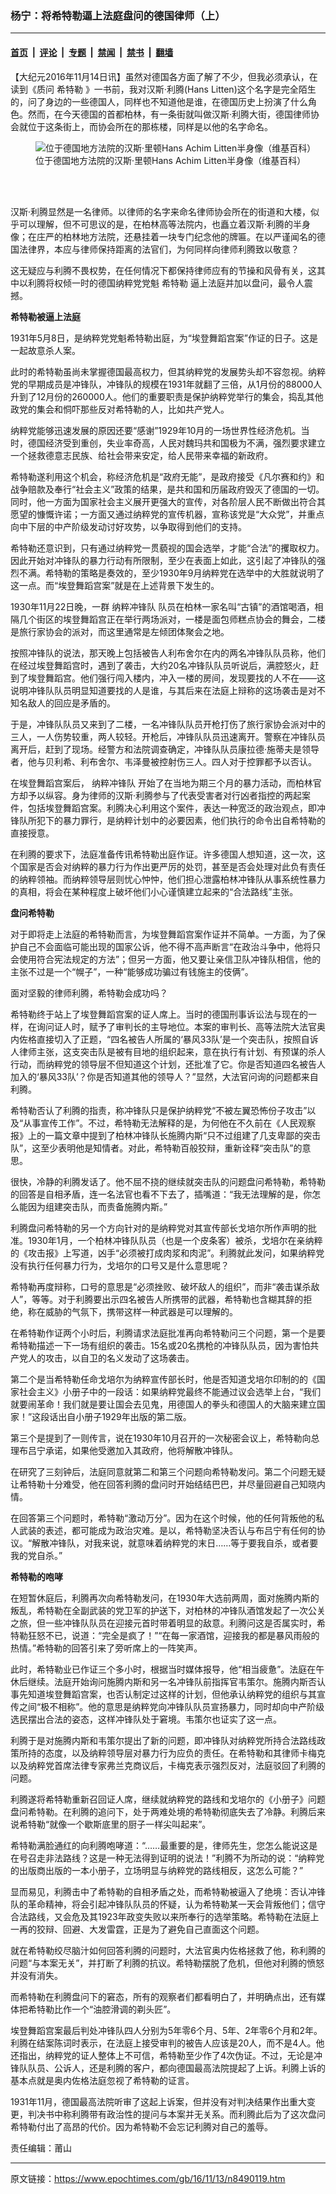 ### 杨宁：将希特勒逼上法庭盘问的德国律师（上）

---

#### [首页](../../../..?n8490119) &nbsp;|&nbsp; [评论](../../../../../epoch-comment?n8490119) &nbsp;|&nbsp; [专题](../../../../../epoch-special?n8490119) &nbsp;|&nbsp; [禁闻](../../../../../epoch-news?n8490119) &nbsp;|&nbsp; [禁书](../../../../../books?n8490119) &nbsp;|&nbsp; [翻墙](https://github.com/gfw-breaker/nogfw/blob/master/README.md?n8490119)


<div class="post_content" id="artbody" itemprop="articleBody">
 <!-- article content begin -->
 <p>
  【大纪元2016年11月14日讯】虽然对德国各方面了解了不少，但我必须承认，在读到《质问
  <ok href="https://www.epochtimes.com/gb/tag/%E5%B8%8C%E7%89%B9%E5%8B%92.html">
   希特勒
  </ok>
  》一书前，我对汉斯·利腾(Hans Litten)这个名字是完全陌生的，问了身边的一些德国人，同样也不知道他是谁，在德国历史上扮演了什么角色。然而，在今天德国的首都柏林，有一条街就叫做汉斯·利腾大街，德国律师协会就位于这条街上，而协会所在的那栋楼，同样是以他的名字命名。
 </p>
 <figure aria-describedby="caption-attachment-8492271" class="wp-caption aligncenter" id="attachment_8492271" style="width: 450px">
  <ok href=" https://i.epochtimes.com/assets/uploads/2016/11/Berlin-HansLitten1-Bubo-450x705.jpg" rel="noreferrer noopener" target="_blank">
   <img alt="位于德国地方法院的汉斯·里顿Hans Achim Litten半身像（维基百科）" class="size-medium wp-image-8492271" src="https://i.epochtimes.com/assets/uploads/2016/11/Berlin-HansLitten1-Bubo-450x705.jpg"/>
  </ok>
  <br/><figcaption class="wp-caption-text" id="caption-attachment-8492271">
   位于德国地方法院的汉斯·里顿Hans Achim Litten半身像（维基百科）
  </figcaption><br/>
 </figure><br/>
 <p>
  汉斯·利腾显然是一名律师。以律师的名字来命名律师协会所在的街道和大楼，似乎可以理解，但不可思议的是，在柏林高等法院内，也矗立着汉斯·利腾的半身像；在庄严的柏林地方法院，还悬挂着一块专门纪念他的牌匾。在以严谨闻名的德国法律界，本应与律师保持距离的法官们，为何同样向律师利腾致以敬意？
 </p>
 <p>
  这无疑应与利腾不畏权势，在任何情况下都保持律师应有的节操和风骨有关，这其中以利腾将权倾一时的德国纳粹党党魁
  <ok href="https://www.epochtimes.com/gb/tag/%E5%B8%8C%E7%89%B9%E5%8B%92.html">
   希特勒
  </ok>
  逼上法庭并加以盘问，最令人震撼。
 </p>
 <p>
  <strong>
   希特勒被逼上法庭
  </strong>
 </p>
 <p>
  1931年5月8日，是纳粹党党魁希特勒出庭，为“埃登舞蹈宫案”作证的日子。这是一起故意杀人案。
 </p>
 <p>
  此时的希特勒虽尚未掌握德国最高权力，但其纳粹党的发展势头却不容忽视。纳粹党的早期成员是冲锋队，冲锋队的规模在1931年就翻了三倍，从1月份的88000人升到了12月份的260000人。他们的重要职责是保护纳粹党举行的集会，捣乱其他政党的集会和恫吓那些反对希特勒的人，比如共产党人。
 </p>
 <p>
  纳粹党能够迅速发展的原因还要“感谢”1929年10月的一场世界性经济危机。当时，德国经济受到重创，失业率奇高，人民对魏玛共和国极为不满，强烈要求建立一个拯救德意志民族、给社会带来安定，给人民带来幸福的新政府。
 </p>
 <p>
  希特勒遂利用这个机会，称经济危机是“政府无能”，是政府接受《凡尔赛和约》和战争赔款及奉行“社会主义”政策的结果，是共和国和历届政府毁灭了德国的一切。同时，他一方面为国家社会主义展开更强大的宣传，对各阶层人民不断做出符合其愿望的慷慨许诺；一方面又通过纳粹党的宣传机器，宣称该党是“大众党”，并重点向中下层的中产阶级发动讨好攻势，以争取得到他们的支持。
 </p>
 <p>
  希特勒还意识到，只有通过纳粹党一贯藐视的国会选举，才能“合法”的攫取权力。因此开始对冲锋队的暴力行动有所限制，至少在表面上如此，这引起了冲锋队的强烈不满。希特勒的策略是奏效的，至少1930年9月纳粹党在选举中的大胜就说明了这一点。而“埃登舞蹈宫案”就是在上述背景下发生的。
 </p>
 <p>
  1930年11月22日晚，一群
  <ok href="https://www.epochtimes.com/gb/tag/%E7%BA%B3%E7%B2%B9%E5%86%B2%E9%94%8B%E9%98%9F.html">
   纳粹冲锋队
  </ok>
  队员在柏林一家名叫“古镇”的酒馆喝酒，相隔几个街区的埃登舞蹈宫正在举行两场派对，一楼是面包师糕点协会的舞会，二楼是旅行家协会的派对，而这里通常是左倾团体聚会之地。
 </p>
 <p>
  按照冲锋队的说法，那天晚上包括被告人利布舍尔在内的两名冲锋队队员称，他们在经过埃登舞蹈宫时，遇到了袭击，大约20名冲锋队队员听说后，满腔怒火，赶到了埃登舞蹈宫。他们强行闯入楼内，冲入一楼的房间，发现要找的人不在——这说明冲锋队队员明显知道要找的人是谁，与其后来在法庭上辩称的这场袭击是对不知名敌人的回应是矛盾的。
 </p>
 <p>
  于是，冲锋队队员又来到了二楼，一名冲锋队队员开枪打伤了旅行家协会派对中的三人，一人伤势较重，两人较轻。开枪后，冲锋队队员迅速离开。警察在冲锋队员离开后，赶到了现场。经警方和法院调查确定，冲锋队队员康拉德·施蒂夫是领导者，他与贝利希、利布舍尔、韦泽曼被控射伤三人。四人对于控罪都予以否认。
 </p>
 <p>
  在埃登舞蹈宫案后，
  <ok href="https://www.epochtimes.com/gb/tag/%E7%BA%B3%E7%B2%B9%E5%86%B2%E9%94%8B%E9%98%9F.html">
   纳粹冲锋队
  </ok>
  开始了在当地为期三个月的暴力活动，而柏林官方却予以纵容。身为律师的汉斯·利腾参与了代表受害者对行凶者指控的两起案件，包括埃登舞蹈宫案。利腾决心利用这个案件，表达一种宽泛的政治观点，即冲锋队所犯下的暴力罪行，是纳粹计划中的必要因素，他们执行的命令出自希特勒的直接授意。
 </p>
 <p>
  在利腾的要求下，法庭准备传讯希特勒出庭作证。许多德国人想知道，这一次，这个国家是否会对纳粹的暴力行为作出更严厉的处罚，甚至是否会处理对此负有责任的纳粹领袖。而纳粹领导层则忧心忡忡，他们担心泄露柏林冲锋队从事系统性暴力的真相，将会在某种程度上破坏他们小心谨慎建立起来的“合法路线”主张。
 </p>
 <p>
  <strong>
   盘问希特勒
  </strong>
 </p>
 <p>
  对于即将走上法庭的希特勒而言，为埃登舞蹈宫案作证并不简单。一方面，为了保护自己不会面临可能出现的国家公诉，他不得不高声断言“在政治斗争中，他将只会使用符合宪法规定的方法”；但另一方面，他又要让亲信卫队冲锋队相信，他的主张不过是一个“幌子”，一种“能够成功骗过有钱施主的伎俩”。
 </p>
 <p>
  面对坚毅的律师利腾，希特勒会成功吗？
 </p>
 <p>
  希特勒终于站上了埃登舞蹈宫案的证人席上。当时的德国刑事诉讼法与现在的一样，在询问证人时，赋予了审判长的主导地位。本案的审判长、高等法院大法官奥内佐格直接切入了正题，“四名被告人所属的‘暴风33队’是一个突击队，按照自诉人律师主张，这支突击队是被有目地的组织起来，意在执行有计划、有预谋的杀人行动，而纳粹党的领导层不但知道这个计划，还批准了它。你是否知道四名被告人加入的‘暴风33队’？你是否知道其他的领导人？”显然，大法官问询的问题都来自利腾。
 </p>
 <p>
  希特勒否认了利腾的指责，称冲锋队只是保护纳粹党“不被左翼恐怖份子攻击”以及“从事宣传工作”。不过，希特勒无法解释的是，为何他在不久前在《人民观察报》上的一篇文章中提到了柏林冲锋队长施腾内斯“只不过组建了几支卑鄙的突击队”，这至少表明他是知情者。对此，希特勒百般狡辩，重新诠释“突击队”的意思。
 </p>
 <p>
  很快，冷静的利腾发话了。他不屈不挠的继续就突击队的问题盘问希特勒，希特勒的回答是自相矛盾，连一名法官也看不下去了，插嘴道：“我无法理解的是，你怎么能因为组建突击队，而责备施腾内斯。”
 </p>
 <p>
  利腾盘问希特勒的另一个方向针对的是纳粹党对其宣传部长戈培尔所作声明的批准。1930年1月，一个柏林冲锋队队员（也是一个皮条客）被杀，戈培尔在亲纳粹的《攻击报》上写道，凶手“必须被打成肉浆和肉泥”。利腾就此发问，如果纳粹党没有执行任何暴力行为，戈培尔的口号又是什么意思呢？
 </p>
 <p>
  希特勒再度辩称，口号的意思是“必须挫败、破坏敌人的组织”，而非“袭击谋杀敌人”，等等。对于利腾要出示四名被告人所携带的武器，希特勒也含糊其辞的拒绝，称在威胁的气氛下，携带这样一种武器是可以理解的。
 </p>
 <p>
  在希特勒作证两个小时后，利腾请求法庭批准再向希特勒问三个问题，第一个是要希特勒描述一下一场有组织的袭击。15名或20名携枪的冲锋队队员，因为害怕共产党人的攻击，以自卫的名义发动了这场袭击。
 </p>
 <p>
  第二个是当希特勒任命戈培尔为纳粹宣传部长时，他是否知道戈培尔印制的的《国家社会主义》小册子中的一段话：如果纳粹党最终不能通过议会选举上台，“我们就要闹革命！我们就是要让国会去见鬼，用德国人的拳头和德国人的大脑来建立国家！”这段话出自小册子1929年出版的第二版。
 </p>
 <p>
  第三个是提到了一则传言，说在1930年10月召开的一次秘密会议上，希特勒向总理布吕宁承诺，如果他受邀加入其政府，他将解散冲锋队。
 </p>
 <p>
  在研究了三刻钟后，法庭同意就第二和第三个问题向希特勒发问。第二个问题无疑让希特勒十分难受，他在回答利腾的盘问时开始结结巴巴，并尽量回避自己知晓内情。
 </p>
 <p>
  在回答第三个问题时，希特勒“激动万分”。因为在这个时候，他的任何背叛他的私人武装的表述，都可能成为政治灾难。是以，希特勒坚决否认与布吕宁有任何的协议。“解散冲锋队，对我来说，就意味着纳粹党的末日……等于要我自杀，或者要我的党自杀。”
 </p>
 <p>
  <strong>
   希特勒的咆哮
  </strong>
 </p>
 <p>
  在短暂休庭后，利腾再次向希特勒发问，在1930年大选前两周，面对施腾内斯的叛乱，希特勒在全副武装的党卫军的护送下，对柏林的冲锋队酒馆发起了一次公关之旅，但一些冲锋队队员在迎接元首时带着明显的敌意。利腾问这是否属实时，希特勒狂怒不已，说道：“完全是疯了！”“在每一家酒馆，迎接我的都是暴风雨般的热情。”希特勒的回答引来了旁听席上的一阵笑声。
 </p>
 <p>
  此时，希特勒业已作证三个多小时，根据当时媒体报导，他“相当疲惫”。法庭在午休后继续。法庭开始询问施腾内斯和另一名冲锋队前指挥官韦策尔。施腾内斯否认事先知道埃登舞蹈宫案，也否认制定过这样的计划，但他承认纳粹党的组织与其宣传之间“极不相称”。他的意思是纳粹党向冲锋队队员宣扬暴力，同时却向中产阶级选民摆出合法的姿态，这样冲锋队处于窘境。韦策尔也证实了这一点。
 </p>
 <p>
  利腾于是对施腾内斯和韦策尔提出了新的问题，即冲锋队对纳粹党所持合法路线政策所持的态度，以及纳粹领导层对暴力行为应负的责任。在希特勒和其律师卡梅克以及纳粹党首席法律专家弗兰克商议后，卡梅克表示强烈反对，法庭驳回了利腾的问题。
 </p>
 <p>
  利腾遂将希特勒重新召回证人席，继续就纳粹党的路线和戈培尔的《小册子》问题盘问希特勒。在利腾的追问下，处于两难处境的希特勒彻底失去了冷静。利腾后来说希特勒“就像一个歇斯底里的厨子一样尖叫起来”。
 </p>
 <p>
  希特勒满脸通红的向利腾咆哮道：“……最重要的是，律师先生，您怎么能说这是在号召走非法路线？这是一种无法得到证明的说法！”利腾不为所动的说：“纳粹党的出版商出版的一本小册子，立场明显与纳粹党的路线相反，这怎么可能？”
 </p>
 <p>
  显而易见，利腾击中了希特勒的自相矛盾之处，而希特勒被逼入了绝境：否认冲锋队的革命精神，将会引起冲锋队队员的怀疑，认为希特勒某一天会背叛他们；信守合法路线，又会危及其1923年政变失败以来所奉行的选举策略。希特勒在法庭上一再的狡辩、回避、大发雷霆，正是为了避免自己直面这个问题。
 </p>
 <p>
  就在希特勒绞尽脑汁如何回答利腾的问题时，大法官奥内佐格拯救了他，称利腾的问题“与本案无关”，并打断了利腾的抗议。希特勒摆脱了危机，但他对利腾的愤怒并没有消失。
 </p>
 <p>
  而希特勒在利腾盘问下的窘态，所有的观察者们都看明白了，并明确点出，还有媒体把希特勒比作一个“油腔滑调的剃头匠”。
 </p>
 <p>
  埃登舞蹈宫案最后判处冲锋队四人分别为5年零6个月、5年、2年零6个月和2年。利腾在结案陈词时表示，在法庭上接受审判的被告人应该是20人，而不是4人。他还指出，纳粹党的证人整体上不可信，希特勒至少作了4次伪证。不过，无论是冲锋队队员、公诉人，还是利腾的客户，都向德国最高法院提起了上诉。利腾上诉的基本点就是奥内佐格法庭忽视了希特勒的证言。
 </p>
 <p>
  1931年11月，德国最高法院听审了这起上诉案，但并没有对判决结果作出重大变更，判决书中称利腾带有政治性的提问与本案并无关系。而利腾此后为了这次盘问希特勒付出了高昂的代价。因为希特勒不会忘记利腾对自己的羞辱。
 </p>
 <p>
  责任编辑：莆山
 </p>
 <p>
 </p>
 <p>
 </p>
 <!-- article content end -->
 <div id="below_article_ad">
 </div>
</div>


---

原文链接：https://www.epochtimes.com/gb/16/11/13/n8490119.htm